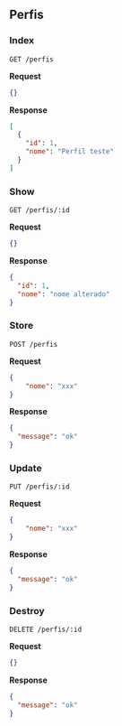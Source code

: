 ## Perfis

### Index

```HTTP
GET /perfis
```

**Request**
```json
{}
```

**Response**
```json
[
  {
    "id": 1,
    "nome": "Perfil teste"
  }
]
```

### Show

```HTTP
GET /perfis/:id
```

**Request**
```json
{}
```

**Response**
```json
{
  "id": 1,
  "nome": "nome alterado"
}
```

### Store

```HTTP
POST /perfis
```

**Request**
```json
{
	"nome": "xxx"
}
```

**Response**
```json
{
  "message": "ok"
}
```

### Update

```HTTP
PUT /perfis/:id
```

**Request**
```json
{
	"nome": "xxx"
}
```

**Response**
```json
{
  "message": "ok"
}
```

### Destroy

```HTTP
DELETE /perfis/:id
```

**Request**
```json
{}
```

**Response**
```json
{
  "message": "ok"
}
```